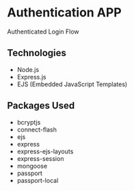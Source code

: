 # Authentication APP

Authenticated Login Flow

## Technologies
- Node.js
- Express.js
- EJS (Embedded JavaScript Templates)

## Packages Used
- bcryptjs
- connect-flash
- ejs
- express
- express-ejs-layouts
- express-session
- mongoose
- passport
- passport-local
